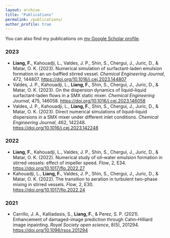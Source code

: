 ```yaml
---
layout: archive
title: "Publications"
permalink: /publications/
author_profile: true
---
```


You can also find my publications on [my Google Scholar profile](https://scholar.google.com/citations?user=iyXMea8AAAAJ).

### 2023
- **Liang, F.**, Kahouadji, L., Valdes, J. P., Shin, S., Chergui, J., Juric, D., & Matar, O. K. (2023). Numerical simulation of surfactant-laden emulsion formation in an un-baffled stirred vessel. _Chemical Engineering Journal_, 472, 144807. <https://doi.org/10.1016/j.cej.2023.144807>
- Valdes, J. P., Kahouadji, L., **Liang, F.**, Shin, S., Chergui, J., Juric, D., & Matar, O. K. (2023). On the dispersion dynamics of liquid–liquid surfactant-laden flows in a SMX static mixer. _Chemical Engineering Journal_, 475, 146058. <https://doi.org/10.1016/j.cej.2023.146058>
- Valdes, J. P., Kahouadji, L., **Liang, F.**, Shin, S., Chergui, J., Juric, D., & Matar, O. K. (2023). Direct numerical simulations of liquid–liquid dispersions in a SMX mixer under different inlet conditions. _Chemical Engineering Journal_, 462, 142248. <https://doi.org/10.1016/j.cej.2023.142248>

### 2022
- **Liang, F.**, Kahouadji, L., Valdes, J. P., Shin, S., Chergui, J., Juric, D., & Matar, O. K. (2022). Numerical study of oil–water emulsion formation in stirred vessels: effect of impeller speed. _Flow_, 2, E34. <https://doi.org/10.1017/flo.2022.27>
- Kahouadji, L., **Liang, F.**, Valdes, J. P., Shin, S., Chergui, J., Juric, D., & Matar, O. K. (2022). The transition to aeration in turbulent two-phase mixing in stirred vessels. _Flow_, 2, E30. <https://doi.org/10.1017/flo.2022.24>

### 2021
- Carrillo, J. A., Kalliadasis, S., **Liang, F.**, & Perez, S. P. (2021). Enhancement of damaged-image prediction through Cahn–Hilliard image inpainting. _Royal Society open science_, 8(5), 201294. <https://doi.org/10.1098/rsos.201294>

<!-- {% if author.googlescholar %}
  You can also find my articles on <u><a href="{{author.googlescholar}}">my Google Scholar profile</a>.</u>
{% endif %}

{% include base_path %}

{% for post in site.publications reversed %}
  {% include archive-single.html %}
{% endfor %} -->
